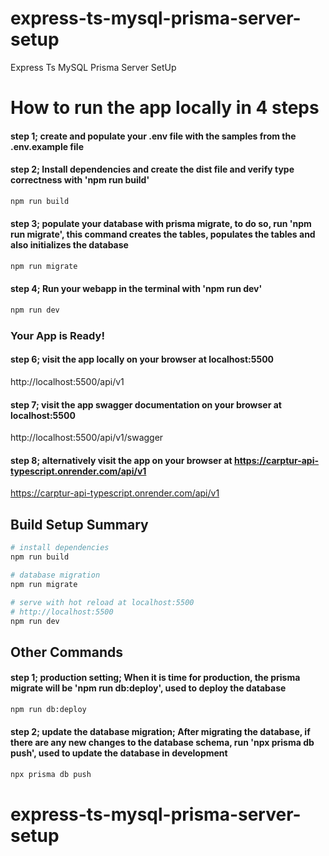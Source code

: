 # express-ts-mysql-prisma-server-setup

Express Ts MySQL Prisma Server SetUp



# How to run the app locally in 4 steps

#### step 1; create and populate your .env file with the samples from the .env.example file


#### step 2; Install dependencies and create the dist file and verify type correctness with 'npm run build'
``` bash
npm run build
```

#### step 3; populate your database with prisma migrate, to do so, run 'npm run migrate', this command creates the tables, populates the tables and also initializes the database
``` bash
npm run migrate
```

#### step 4; Run your webapp in the terminal with 'npm run dev'
``` bash
npm run dev
```

### Your App is Ready!

#### step 6; visit the app locally on your browser at localhost:5500
http://localhost:5500/api/v1

#### step 7; visit the app swagger documentation on your browser at localhost:5500
http://localhost:5500/api/v1/swagger

#### step 8; alternatively visit the app on your browser at https://carptur-api-typescript.onrender.com/api/v1
https://carptur-api-typescript.onrender.com/api/v1




## Build Setup Summary

``` bash
# install dependencies
npm run build

# database migration
npm run migrate

# serve with hot reload at localhost:5500
# http://localhost:5500
npm run dev

```



## Other Commands

#### step 1; production setting; When it is time for production, the prisma migrate will be 'npm run db:deploy', used to deploy the database
``` bash
npm run db:deploy
```

#### step 2; update the database migration; After migrating the database, if there are any new changes to the database schema, run 'npx prisma db push', used to update the database in development
``` bash
npx prisma db push
```


# express-ts-mysql-prisma-server-setup